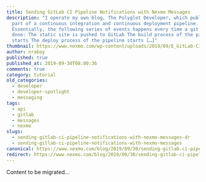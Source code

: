```yaml
---
title: Sending GitLab CI Pipeline Notifications with Nexmo Messages
description: "I operate my own blog, The Polyglot Developer, which publishes as
  part of a continuous integration and continuous deployment pipeline.
  Essentially, the following series of events happens every time a git push is
  done: The static site is pushed to GitLab The build process of the pipeline
  starts The deploy process of the pipeline starts […]"
thumbnail: https://www.nexmo.com/wp-content/uploads/2019/09/E_GitLab-CI-Pipeline_1200x600.jpg
author: nraboy
published: true
published_at: 2019-09-30T08:00:36
comments: true
category: tutorial
old_categories:
  - developer
  - developer-spotlight
  - messaging
tags:
  - api
  - gitlab
  - messages
  - nexmo
slugs:
  - sending-gitlab-ci-pipeline-notifications-with-nexmo-messages-dr
  - sending-gitlab-ci-pipeline-notifications-with-nexmo-messages
canonical: https://www.nexmo.com/blog/2019/09/30/sending-gitlab-ci-pipeline-notifications-with-nexmo-messages-dr
redirect: https://www.nexmo.com/blog/2019/09/30/sending-gitlab-ci-pipeline-notifications-with-nexmo-messages-dr
---
```

Content to be migrated...